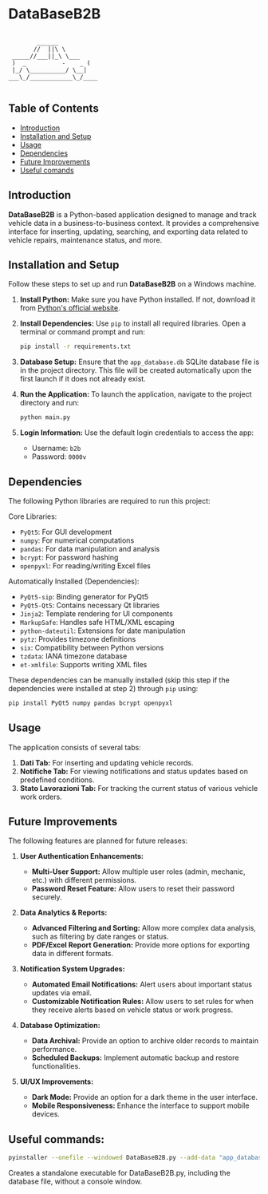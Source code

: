 
# DataBaseB2B

```

        ______
       //  ||\ \
 _____//___||_\ \___
 )  _          -    _ (
 |_/ \__________/ \__|
___\_/____________\_/____


```

## Table of Contents
- [Introduction](#introduction)
- [Installation and Setup](#installation-and-setup)
- [Usage](#usage)
- [Dependencies](#dependencies)
- [Future Improvements](#future-improvements)
- [Useful comands](#useful-commands)

## Introduction
**DataBaseB2B** is a Python-based application designed to manage and track vehicle data in a business-to-business context. It provides a comprehensive interface for inserting, updating, searching, and exporting data related to vehicle repairs, maintenance status, and more.

## Installation and Setup

Follow these steps to set up and run **DataBaseB2B** on a Windows machine.

1. **Install Python:**
   Make sure you have Python installed. If not, download it from [Python's official website](https://www.python.org/downloads/).

2. **Install Dependencies:**
   Use `pip` to install all required libraries. Open a terminal or command prompt and run:
   ```bash
   pip install -r requirements.txt
   ```

3. **Database Setup:**
   Ensure that the `app_database.db` SQLite database file is in the project directory. This file will be created automatically upon the first launch if it does not already exist.

4. **Run the Application:**
   To launch the application, navigate to the project directory and run:
   ```bash
   python main.py
   ```

5. **Login Information:**
   Use the default login credentials to access the app:
   - Username: `b2b`
   - Password: `0000v`

## Dependencies
The following Python libraries are required to run this project:

Core Libraries:

- `PyQt5`: For GUI development
- `numpy`: For numerical computations
- `pandas`: For data manipulation and analysis
- `bcrypt`: For password hashing
- `openpyxl`: For reading/writing Excel files

Automatically Installed (Dependencies):

- `PyQt5-sip`: Binding generator for PyQt5
- `PyQt5-Qt5`: Contains necessary Qt libraries
- `Jinja2`: Template rendering for UI components
- `MarkupSafe`: Handles safe HTML/XML escaping
- `python-dateutil`: Extensions for date manipulation
- `pytz`: Provides timezone definitions
- `six`: Compatibility between Python versions
- `tzdata`: IANA timezone database
- `et-xmlfile`: Supports writing XML files

These dependencies can be manually installed (skip this step if the dependencies were installed at step 2) through `pip` using:
```bash
pip install PyQt5 numpy pandas bcrypt openpyxl
```

## Usage
The application consists of several tabs:
1. **Dati Tab:** For inserting and updating vehicle records.
2. **Notifiche Tab:** For viewing notifications and status updates based on predefined conditions.
3. **Stato Lavorazioni Tab:** For tracking the current status of various vehicle work orders.

## Future Improvements
The following features are planned for future releases:

1. **User Authentication Enhancements:**
   - **Multi-User Support:** Allow multiple user roles (admin, mechanic, etc.) with different permissions.
   - **Password Reset Feature:** Allow users to reset their password securely.

2. **Data Analytics & Reports:**
   - **Advanced Filtering and Sorting:** Allow more complex data analysis, such as filtering by date ranges or status.
   - **PDF/Excel Report Generation:** Provide more options for exporting data in different formats.

3. **Notification System Upgrades:**
   - **Automated Email Notifications:** Alert users about important status updates via email.
   - **Customizable Notification Rules:** Allow users to set rules for when they receive alerts based on vehicle status or work progress.

4. **Database Optimization:**
   - **Data Archival:** Provide an option to archive older records to maintain performance.
   - **Scheduled Backups:** Implement automatic backup and restore functionalities.

5. **UI/UX Improvements:**
   - **Dark Mode:** Provide an option for a dark theme in the user interface.
   - **Mobile Responsiveness:** Enhance the interface to support mobile devices.

## Useful commands:
```bash
pyinstaller --onefile --windowed DataBaseB2B.py --add-data "app_database.db;."
```
Creates a standalone executable for DataBaseB2B.py, including the database file, without a console window.